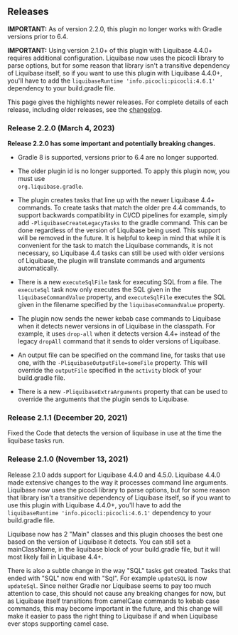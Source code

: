 Releases
--------

**IMPORTANT:** As of version 2.2.0, this plugin no longer works with Gradle versions prior to 6.4.

**IMPORTANT:** Using version 2.1.0+ of this plugin with Liquibase 4.4.0+ requires additional 
configuration.  Liquibase now uses the picocli library to parse options, but for some reason that
library isn't a transitive dependency of Liquibase itself, so if you want to use this plugin with
Liquibase 4.4.0+, you'll have to add the `liquibaseRuntime 'info.picocli:picocli:4.6.1'` dependency
to your build.gradle file.

This page gives the highlights newer releases.  For complete details of each release, including 
older releases, see the [changelog](./changelog.md).

### Release 2.2.0 (March 4, 2023)

**Release 2.2.0 has some important and potentially breaking changes.**

- Gradle 8 is supported, versions prior to 6.4 are no longer supported.

- The older plugin id is no longer supported.  To apply this plugin now, you must use  
  `org.liquibase.gradle`.

- The plugin creates tasks that line up with the newer Liquibase 4.4+ commands.  To create tasks
  that match the older pre 4.4 commands, to support backwards compatibility in CI/CD pipelines for
  example, simply add `-PliquibaseCreateLegacyTasks` to the gradle command.  This can be done
  regardless of the version of Liquibase being used.  This support will be removed in the future.
  It is helpful to keep in mind that while it is convenient for the task to match the Liquibase
  commands, it is not necessary, so Liquibase 4.4 tasks can still be used with older versions of
  Liquibase, the plugin will translate commands and arguments automatically.

- There is a new `executeSqlFile` task for executing SQL from a file.  The `executeSql` task now
  only executes the SQL given in the `liquibaseCommandValue` property, and `executeSqlFile` executes
  the SQL given in the filename specified by the `liquibaseCommandValue` property.

- The plugin now sends the newer kebab case commands to Liquibase when it detects newer versions in
  of Liquibase in the classpath.  For example, it uses `drop-all` when it detects version 4.4+
  instead of the legacy `dropAll` command that it sends to older versions of Liquibase.

- An output file can be specified on the command line, for tasks that use one, with the
  `-PliquibaseOutputFile=someFile` property.  This will override the `outputFile` specified in the
  `activity` block of your build.gradle file.

- There is a new `-PliquibaseExtraArguments` property that can be used to override the arguments
  that the plugin sends to Liquibase.

### Release 2.1.1 (December 20, 2021)

Fixed the Code that detects the version of liquibase in use at the time the liquibase tasks run.

### Release 2.1.0 (November 13, 2021)

Release 2.1.0 adds support for Liquibase 4.4.0 and 4.5.0. Liquibase 4.4.0 made extensive changes to
the way it processes command line arguments.  Liquibase now uses the picocli library to parse
options, but for some reason that library isn't a transitive dependency of Liquibase itself, so if
you want to use this plugin with Liquibase 4.4.0+, you'll have to add the
`liquibaseRuntime 'info.picocli:picocli:4.6.1'` dependency to your build.gradle file.

Liquibase now has 2 "Main" classes and this plugin chooses the best one based on the version of
Liquibase it detects.  You can still set a mainClassName, in the liquibase block of your
build.gradle file, but it will most likely fail in Liquibase 4.4+.

There is also a subtle change in the way "SQL" tasks get created.  Tasks that ended with "SQL" now
end with "Sql".  For example `updateSQL` is now `updateSql`.  Since neither Gradle nor Liquibase
seems to pay too much attention to case, this should not cause any breaking changes for now, but as
Liquibase itself transitions from camelCase commands to kebab case commands, this may become
important in the future, and this change will make it easier to pass the right thing to Liquibase if
and when Liquibase ever stops supporting camel case.

